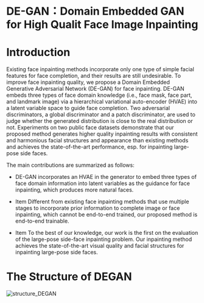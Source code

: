 # DE-GAN：Domain Embedded GAN for High Qualit Face Image Inpainting

# Introduction

Existing face inpainting methods incorporate only one type of simple facial features for face completion, and their results are still undesirable. To improve face inpainting quality, we propose a Domain Embedded Generative Adversarial Network (DE-GAN) for face inpainting.
DE-GAN embeds three types of face domain knowledge (i.e., face mask, face part, and landmark image) via a hierarchical variational auto-encoder (HVAE) into a latent variable space to guide face completion. Two adversarial discriminators, a global discriminator and a patch discriminator, are used to judge whether the generated distribution is close to the real distribution or not.
Experiments on two public face datasets demonstrate that our proposed method generates higher quality inpainting results with consistent and harmonious facial structures and appearance than existing methods and achieves the state-of-the-art performance, esp. for inpainting large-pose side faces.

The main contributions are summarized as follows:

* DE-GAN incorporates an HVAE in the generator to embed three types of face domain information into latent variables as the guidance for face inpainting, which produces more natural faces.

* Item Different from existing face inpainting methods that use multiple stages to incorporate prior information to complete image or face inpainting, which cannot be end-to-end trained, our proposed method is end-to-end trainable.

* Item To the best of our knowledge, our work is the first on the evaluation of the large-pose side-face inpainting problem. Our inpainting method achieves the state-of-the-art visual quality and facial structures for inpainting large-pose side faces.

# The Structure of DEGAN

![structure_DEGAN](G:\github\GitHub\DE-GAN\fig\structure_DEGAN.png)

